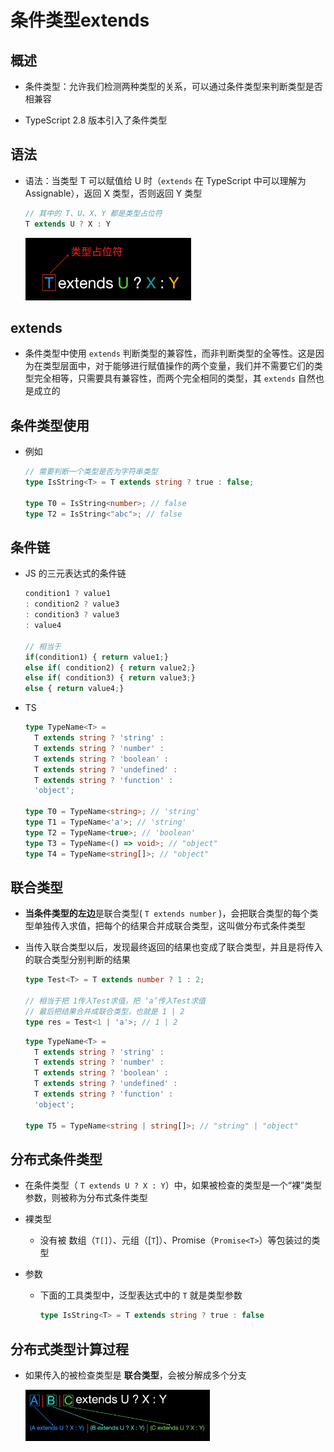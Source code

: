 # 条件类型extends

## 概述

  - 条件类型：允许我们检测两种类型的关系，可以通过条件类型来判断类型是否相兼容

  - TypeScript 2.8 版本引入了条件类型

## 语法

  - 语法：当类型 T 可以赋值给 U 时（`extends` 在 TypeScript 中可以理解为 Assignable），返回 X 类型，否则返回 Y 类型

    ```ts
    // 其中的 T、U、X、Y 都是类型占位符
    T extends U ? X : Y
    ```

    ![](image/image_4sdTxpy8K4.png)

## extends

  - 条件类型中使用 `extends` 判断类型的兼容性，而非判断类型的全等性。这是因为在类型层面中，对于能够进行赋值操作的两个变量，我们并不需要它们的类型完全相等，只需要具有兼容性，而两个完全相同的类型，其 `extends` 自然也是成立的

## 条件类型使用

  - 例如

    ```ts
    // 需要判断一个类型是否为字符串类型
    type IsString<T> = T extends string ? true : false;

    type T0 = IsString<number>; // false
    type T2 = IsString<"abc">; // false

    ```

## 条件链

  - JS 的三元表达式的条件链

    ```javascript
    condition1 ? value1
    : condition2 ? value3
    : condition3 ? value3
    : value4

    // 相当于
    if(condition1) { return value1;}
    else if( condition2) { return value2;}
    else if( condition3) { return value3;}
    else { return value4;}

    ```

  - TS

    ```ts
    type TypeName<T> =
      T extends string ? 'string' :
      T extends string ? 'number' :
      T extends string ? 'boolean' :
      T extends string ? 'undefined' :
      T extends string ? 'function' :
      'object';

    type T0 = TypeName<string>; // 'string'
    type T1 = TypeName<'a'>; // 'string'
    type T2 = TypeName<true>; // 'boolean'
    type T3 = TypeName<() => void>; // "object"
    type T4 = TypeName<string[]>; // "object"
    ```

## 联合类型

  - **当条件类型的左边**是联合类型( `T extends number` )，会把联合类型的每个类型单独传入求值，把每个的结果合并成联合类型，这叫做分布式条件类型

  - 当传入联合类型以后，发现最终返回的结果也变成了联合类型，并且是将传入的联合类型分别判断的结果

    ```ts
    type Test<T> = T extends number ? 1 : 2;

    // 相当于把 1传入Test求值，把 ‘a’传入Test求值
    // 最后把结果合并成联合类型，也就是 1 | 2
    type res = Test<1 | 'a'>; // 1 | 2
    ```

    ```ts
    type TypeName<T> =
      T extends string ? 'string' :
      T extends string ? 'number' :
      T extends string ? 'boolean' :
      T extends string ? 'undefined' :
      T extends string ? 'function' :
      'object';

    type T5 = TypeName<string | string[]>; // "string" | "object"
    ```

## 分布式条件类型

  - 在条件类型（ `T extends U ? X : Y`）中，如果被检查的类型是一个“裸”类型参数，则被称为分布式条件类型

  - 裸类型

      - 没有被 数组（`T[]`）、元组（\[`T`]）、Promise（`Promise<T>`）等包装过的类型

  - 参数

      - 下面的工具类型中，泛型表达式中的 `T` 就是类型参数

        ```ts
        type IsString<T> = T extends string ? true : false
        ```

## 分布式类型计算过程

  - 如果传入的被检查类型是 **联合类型**，会被分解成多个分支

    ![](image/image_rynVHVpQfI.png)
